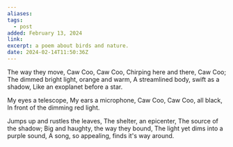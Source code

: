```yaml
---
aliases: 
tags:
  - post
added: February 13, 2024
link: 
excerpt: a poem about birds and nature.
date: 2024-02-14T11:50:36Z
---
```

The way they move,
Caw Coo, Caw Coo,
Chirping here and there, Caw Coo;
The dimmed bright light, orange and warm,
A streamlined body, swift as a shadow,
Like an exoplanet before a star.

My eyes a telescope, 
My ears a microphone,
Caw Coo, Caw Coo, all black,
In front of the dimming red light.

Jumps up and rustles the leaves,
The shelter, an epicenter, 
The source of the shadow;
Big and haughty, the way they bound,
The light yet dims into a purple sound,
A song, so appealing, finds it's way around.
